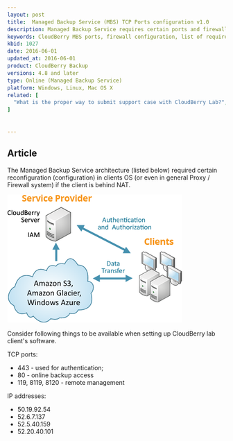```yaml
---
layout: post
title:  Managed Backup Service (MBS) TCP Ports configuration v1.0
description: Managed Backup Service requires certain ports and firewall rules for proper backup.
keywords: CloudBerry MBS ports, firewall configuration, list of required ports
kbid: 1027
date: 2016-06-01
updated_at: 2016-06-01
product: CloudBerry Backup
versions: 4.8 and later
type: Online (Managed Backup Service)
platform: Windows, Linux, Mac OS X
related: [
  "What is the proper way to submit support case with CloudBerry Lab?",
]


---
```

## Article

The Managed Backup Service architecture (listed below) required certain reconfiguration (configuration) in clients OS (or even in general Proxy / Firewall system) if the client is behind NAT.

![Managed Backup Service (MBS) from CloudBerry Lab](/images/mbs-how-it-works.png)

Consider following things to be available when setting up CloudBerry lab client's software.

TCP ports:

*  443 - used for authentication;
*  80 - online backup access
*  119, 8119, 8120 - remote management

IP addresses:

*  50.19.92.54
*  52.6.7.137
*  52.5.40.159
*  52.20.40.101
